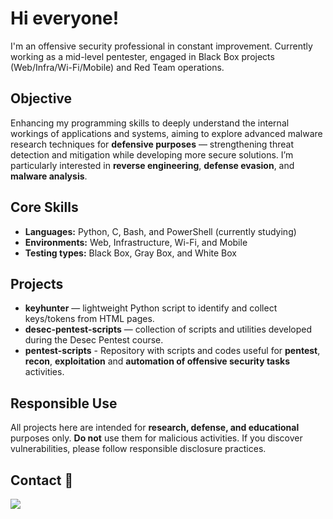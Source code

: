 # Hi everyone!

I'm an offensive security professional in constant improvement. Currently working as a mid-level pentester, engaged in Black Box projects (Web/Infra/Wi-Fi/Mobile) and Red Team operations.

## Objective
Enhancing my programming skills to deeply understand the internal workings of applications and systems, aiming to explore advanced malware research techniques for **defensive purposes** — strengthening threat detection and mitigation while developing more secure solutions. I’m particularly interested in **reverse engineering**, **defense evasion**, and **malware analysis**.

## Core Skills
- **Languages:** Python, C, Bash, and PowerShell (currently studying)  
- **Environments:** Web, Infrastructure, Wi-Fi, and Mobile  
- **Testing types:** Black Box, Gray Box, and White Box  

## Projects
- **keyhunter** — lightweight Python script to identify and collect keys/tokens from HTML pages.  
- **desec-pentest-scripts** — collection of scripts and utilities developed during the Desec Pentest course.
- **pentest-scripts** - Repository with scripts and codes useful for **pentest**, **recon**, **exploitation** and **automation of offensive security tasks** activities.

## Responsible Use
All projects here are intended for **research, defense, and educational** purposes only. **Do not** use them for malicious activities. If you discover vulnerabilities, please follow responsible disclosure practices.

## Contact 🔗
<a href="https://www.linkedin.com/in/nailtonpaixao/ " target="_blank"><img src="https://img.shields.io/badge/-LinkedIn-%230077B5?style=for-the-badge&logo=linkedin&logoColor=white" target="_blank"></a>
